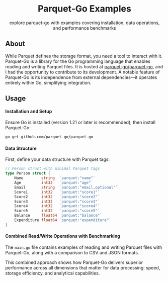 <div align="center">
<h1>Parquet-Go Examples</h1>
<p>
explore parquet-go with examples covering installation, data operations, and performance benchmarks
</p>
</div>

## About

While Parquet defines the storage format, you need a tool to interact with it. Parquet-Go is a library for the Go programming language that enables reading and writing Parquet files. It is hosted at [parquet-go/parquet-go](https://github.com/parquet-go/parquet-go), and I had the opportunity to contribute to its development. A notable feature of Parquet-Go is its independence from external dependencies—it operates entirely within Go, simplifying integration.

## Usage

#### Installation and Setup

Ensure Go is installed (version 1.21 or later is recommended), then install Parquet-Go:

```bash
go get github.com/parquet-go/parquet-go
```

#### Data Structure

First, define your data structure with Parquet tags:

```go
// Person struct with minimal Parquet tags
type Person struct {
	Name        string  `parquet:"name"`
	Age         int32   `parquet:"age"`
	Email       string  `parquet:"email,optional"`
	Score1      int32   `parquet:"score1"`
	Score2      int32   `parquet:"score2"`
	Score3      int32   `parquet:"score3"`
	Score4      int32   `parquet:"score4"`
	Score5      int32   `parquet:"score5"`
	Balance     float64 `parquet:"balance"`
	Expenditure float64 `parquet:"expenditure"`
}
```

#### Combined Read/Write Operations with Benchmarking

The `main.go` file contains examples of reading and writing Parquet files with Parquet-Go, along with a comparison to CSV and JSON formats.

This combined approach shows how Parquet-Go delivers superior performance across all dimensions that matter for data processing: speed, storage efficiency, and analytical capabilities.
